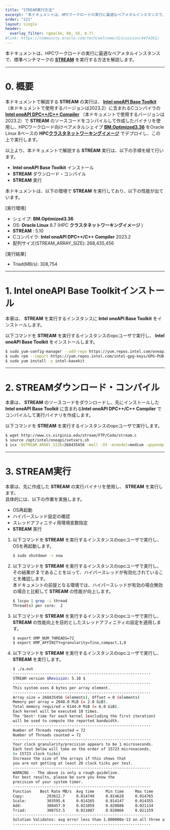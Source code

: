 ```yaml
---
title: "STREAM実行方法"
excerpt: "本ドキュメントは、HPCワークロードの実行に最適なベアメタルインスタンスで、標準ベンチマークのSTREAMを実行する方法を解説します。"
order: "221"
layout: single
header:
  overlay_filter: rgba(34, 66, 55, 0.7)
#link: https://community.oracle.com/tech/welcome/discussion/4474261/
---
```


本ドキュメントは、HPCワークロードの実行に最適なベアメタルインスタンスで、標準ベンチマークの  **[STREAM](https://www.cs.virginia.edu/stream/)**  を実行する方法を解説します。

***
# 0. 概要

本ドキュメントで解説する **STREAM** の実行は、 **[Intel oneAPI Base Toolkit](https://www.xlsoft.com/jp/products/intel/oneapi/index.html)** （本ドキュメントで使用するバージョンは2023.2）に含まれるCコンパイラの **[Intel oneAPI DPC++/C++ Compiler](https://www.xlsoft.com/jp/products/intel/compilers/dpcpp/index.html)** （本ドキュメントで使用するバージョンは2023.2）で **STREAM** のソースコードをコンパイルして作成したバイナリを使用し、HPCワークロード向けベアメタルシェイプ **[BM.Optimized3.36](https://docs.oracle.com/ja-jp/iaas/Content/Compute/References/computeshapes.htm#bm-hpc-optimized)** をOracle Linux 8ベースの **HPC[クラスタネットワーキングイメージ](/ocitutorials/hpc/#5-13-クラスタネットワーキングイメージ)** でデプロイし、この上で実行します。

以上より、本ドキュメントで解説する **STREAM** 実行は、以下の手順を経て行います。

- **Intel oneAPI Base Toolkit** インストール
- **STREAM** ダウンロード・コンパイル
- **STREAM** 実行

本ドキュメントは、以下の環境で **STREAM** を実行しており、以下の性能が出ています。

[実行環境]
- シェイプ: **BM.Optimized3.36**
- OS: **Oracle Linux** 8.7 (HPC **クラスタネットワーキングイメージ** )
- **STREAM** : 5.10
- Cコンパイラ: **Intel oneAPI DPC++/C++ Compiler** 2023.2
- 配列サイズ(STREAM_ARRAY_SIZE): 268,435,456

[実行結果]
- Triad(MB/s): 308,754

***
# 1. Intel oneAPI Base Toolkitインストール

本章は、 **STREAM** を実行するインスタンスに **Intel oneAPI Base Toolkit** をインストールします。

以下コマンドを **STREAM** を実行するインスタンスのopcユーザで実行し、 **Intel oneAPI Base Toolkit** をインストールします。

```sh
$ sudo yum-config-manager --add-repo https://yum.repos.intel.com/oneapi
$ sudo rpm --import https://yum.repos.intel.com/intel-gpg-keys/GPG-PUB-KEY-INTEL-SW-PRODUCTS.PUB
$ sudo yum install -y intel-basekit
```

***
# 2. STREAMダウンロード・コンパイル

本章は、 **STREAM** のソースコードをダウンロードし、先にインストールした **Intel oneAPI Base Toolkit** に含まれる**Intel oneAPI DPC++/C++ Compiler** でコンパイルして実行バイナリを作成します。

以下コマンドを **STREAM** を実行するインスタンスのopcユーザで実行します。

```sh
$ wget http://www.cs.virginia.edu/stream/FTP/Code/stream.c
$ source /opt/intel/oneapi/setvars.sh
$ icx -DSTREAM_ARRAY_SIZE=268435456 -Wall -O3 -mcmodel=medium -qopenmp -shared-intel -xCORE-AVX512 -qopt-zmm-usage=high ./stream.c
```

***
# 3. STREAM実行

本章は、先に作成した **STREAM** の実行バイナリを使用し、 **STREAM** を実行します。  
具体的には、以下の作業を実施します。

- OS再起動
- ハイパースレッド設定の確認
- スレッドアフィニティ用環境変数指定
- **STREAM** 実行

1. 以下コマンドを **STREAM** を実行するインスタンスのopcユーザで実行し、OSを再起動します。

    ```sh
    $ sudo shutdown -r now
    ```

2. 以下コマンドを **STREAM** を実行するインスタンスのopcユーザで実行し、その結果が **2** であることを以って、ハイパースレッドが有効化されていることを確認します。  
本ドキュメントの前提となる環境では、ハイパースレッドが有効の場合無効の場合と比較して **STREAM** の性能が向上します。

    ```sh
    $ lscpu | grep -i thread
    Thread(s) per core:  2
    ```

3. 以下コマンドを **STREAM** を実行するインスタンスのopcユーザで実行し、 **STREAM** の性能向上を目的としたスレッドアフィニティの設定を適用します。

    ```sh
    $ export OMP_NUM_THREADS=72
    $ export KMP_AFFINITY=granularity=fine,compact,1,0
    ```

4. 以下コマンドを **STREAM** を実行するインスタンスのopcユーザで実行し、 **STREAM** を実行します。

    ```sh
    $ ./a.out
    -------------------------------------------------------------
    STREAM version $Revision: 5.10 $
    -------------------------------------------------------------
    This system uses 8 bytes per array element.
    -------------------------------------------------------------
    Array size = 268435456 (elements), Offset = 0 (elements)
    Memory per array = 2048.0 MiB (= 2.0 GiB).
    Total memory required = 6144.0 MiB (= 6.0 GiB).
    Each kernel will be executed 10 times.
    The *best* time for each kernel (excluding the first iteration)
    will be used to compute the reported bandwidth.
    -------------------------------------------------------------
    Number of Threads requested = 72
    Number of Threads counted = 72
    -------------------------------------------------------------
    Your clock granularity/precision appears to be 1 microseconds.
    Each test below will take on the order of 15723 microseconds.
    (= 15723 clock ticks)
    Increase the size of the arrays if this shows that
    you are not getting at least 20 clock ticks per test.
    -------------------------------------------------------------
    WARNING -- The above is only a rough guideline.
    For best results, please be sure you know the
    precision of your system timer.
    -------------------------------------------------------------
    Function    Best Rate MB/s  Avg time     Min time     Max time
    Copy:          293612.7     0.014749     0.014628     0.014765
    Scale:         303595.6     0.014265     0.014147     0.014355
    Add:           308457.9     0.021059     0.020886     0.021134
    Triad:         308753.5     0.021087     0.020866     0.021159
    -------------------------------------------------------------
    Solution Validates: avg error less than 1.000000e-13 on all three arrays
    -------------------------------------------------------------
    ```
